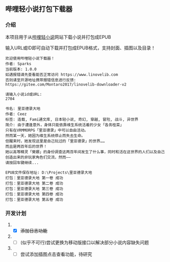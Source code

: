 ## 哔哩轻小说打包下载器

### 介绍

本项目用于从[哔哩轻小说](https://www.linovelib.com)网站下载小说并打包成EPUB

输入URL或ID即可自动下载并打包成EPUB格式，支持封面、插图以及目录！

```
欢迎使用哔哩轻小说下载器！
作者: Sparks
当前版本: 1.0.0
如遇报错请先查看能否正常访问 https://www.linovelib.com
否则请至开源地址携带报错信息进行反馈: https://gitee.com/Montaro2017/linovelib-downloader-v2

请输入小说id或URL:
2704

书名: 里亚德录大地
作者: Ceez
标签: 连载, Fami通文库, 日本轻小说, 奇幻, 穿越, 冒险, 战斗, 异世界
简介: 由于遭逢意外，身体只能依靠维生系统活着的少女「各务桂菜」
只有在VRMMORPG「里亚德录」中可以自由活动。
然而某一天，她因为维生系统停止而失去生命。
但醒来时，她发现这里是自己玩过的「里亚德录」的世界……
而且是两百年后的世界！
她以高等精灵「葵娜」的身份调查这两百年间发生了什么事，同时和活在这世界的人们以及自己创造出来的非玩家角色们交流，然而——
请按回车键继续...

EPUB文件保存地址: D:\Projects\里亚德录大地
打包：里亚德录大地 第一卷 成功
打包：里亚德录大地 第二卷 成功
打包：里亚德录大地 第三卷 成功
打包：里亚德录大地 第四卷 成功
打包：里亚德录大地 第五卷 成功
```

### 开发计划

1. - [x] ~~添加日志功能~~

2. - [ ] (似乎不可行)尝试更换为移动版接口以解决部分小说内容缺失问题

3. - [ ] 尝试添加插图点击查看功能，待研究

